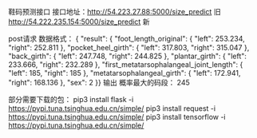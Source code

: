 鞋码预测接口
   接口地址：http://54.223.27.88:5000/size_predict  旧
            http://54.222.235.154:5000/size_predict  新

   post请求
   数据格式：
    {
        "result": {
        "foot_length_original": {
            "left": 253.234,
            "right": 252.811
        },
        "pocket_heel_girth": {
            "left": 317.803,
            "right": 315.047
        },
        "back_girth": {
            "left": 247.748,
            "right": 244.825
        },
        "plantar_girth": {
            "left": 233.666,
            "right": 232.289
        },
        "first_metatarsophalangeal_joint_length": {
            "left": 185,
            "right": 185
        },
        "metatarsophalangeal_girth": {
            "left": 172.941,
            "right": 168.136
        },
        "sex": 2
    }}
    输出 概率最大的码段：
    245

部分需要下载的包：
pip3 install flask -i https://pypi.tuna.tsinghua.edu.cn/simple/
pip3 install request -i https://pypi.tuna.tsinghua.edu.cn/simple/
pip3 install tensorflow -i https://pypi.tuna.tsinghua.edu.cn/simple/
